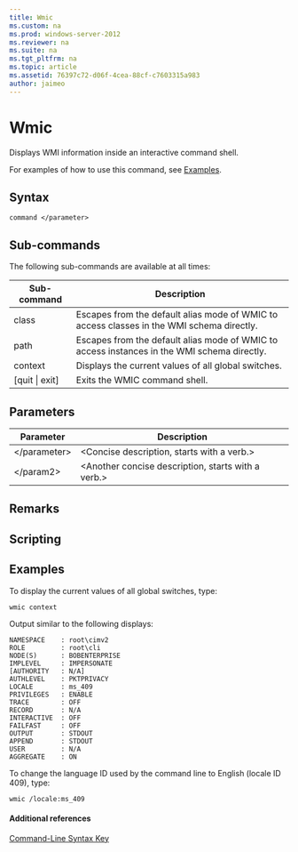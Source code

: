 ```yaml
---
title: Wmic
ms.custom: na
ms.prod: windows-server-2012
ms.reviewer: na
ms.suite: na
ms.tgt_pltfrm: na
ms.topic: article
ms.assetid: 76397c72-d06f-4cea-88cf-c7603315a983
author: jaimeo
---
```

# Wmic
Displays WMI information inside an interactive command shell.  
  
For examples of how to use this command, see [Examples](#BKMK_examples).  
  
## Syntax  
  
```  
command </parameter>  
```  
  
## Sub\-commands  
The following sub\-commands are available at all times:  
  
|Sub\-command|Description|  
|----------------|---------------|  
|class|Escapes from the default alias mode of WMIC to access classes in the WMI schema directly.|  
|path|Escapes from the default alias mode of WMIC to access instances in the WMI schema directly.|  
|context|Displays the current values of all global switches.|  
|\[quit &#124; exit\]|Exits the WMIC command shell.|  
  
## Parameters  
  
|Parameter|Description|  
|-------------|---------------|  
|<\/parameter>|<Concise description, starts with a verb.>|  
|<\/param2>|<Another concise description, starts with a verb.>|  
  
## Remarks  
  
## Scripting  
  
## <a name="BKMK_examples"></a>Examples  
To display the current values of all global switches, type:  
  
```  
wmic context  
```  
  
Output similar to the following displays:  
  
```  
NAMESPACE    : root\cimv2  
ROLE         : root\cli  
NODE(S)      : BOBENTERPRISE  
IMPLEVEL     : IMPERSONATE  
[AUTHORITY   : N/A]  
AUTHLEVEL    : PKTPRIVACY  
LOCALE       : ms_409  
PRIVILEGES   : ENABLE  
TRACE        : OFF  
RECORD       : N/A  
INTERACTIVE  : OFF  
FAILFAST     : OFF  
OUTPUT       : STDOUT  
APPEND       : STDOUT  
USER         : N/A  
AGGREGATE    : ON  
```  
  
To change the language ID used by the command line to English \(locale ID 409\), type:  
  
```  
wmic /locale:ms_409  
```  
  
#### Additional references  
[Command-Line Syntax Key](Command-Line-Syntax-Key.md)  
  

